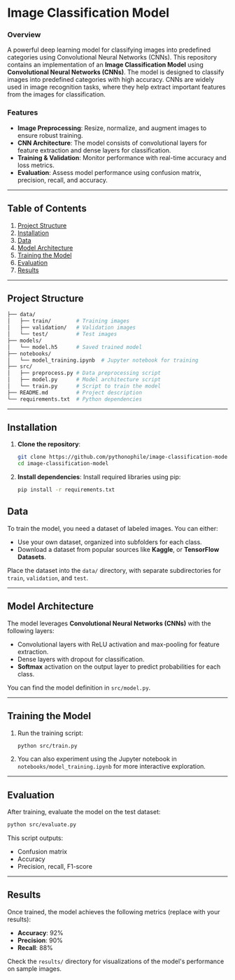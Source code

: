 # Image Classification Model

### Overview
A powerful deep learning model for classifying images into predefined categories using Convolutional Neural Networks (CNNs).
This repository contains an implementation of an **Image Classification Model** using **Convolutional Neural Networks (CNNs)**. The model is designed to classify images into predefined categories with high accuracy. CNNs are widely used in image recognition tasks, where they help extract important features from the images for classification.

### Features
- **Image Preprocessing**: Resize, normalize, and augment images to ensure robust training.
- **CNN Architecture**: The model consists of convolutional layers for feature extraction and dense layers for classification.
- **Training & Validation**: Monitor performance with real-time accuracy and loss metrics.
- **Evaluation**: Assess model performance using confusion matrix, precision, recall, and accuracy.

---

## Table of Contents
1. [Project Structure](#project-structure)
2. [Installation](#installation)
3. [Data](#data)
4. [Model Architecture](#model-architecture)
5. [Training the Model](#training-the-model)
6. [Evaluation](#evaluation)
7. [Results](#results)
---

## Project Structure
```bash
├── data/
│   ├── train/        # Training images
│   ├── validation/   # Validation images
│   └── test/         # Test images
├── models/
│   └── model.h5      # Saved trained model
├── notebooks/
│   └── model_training.ipynb  # Jupyter notebook for training
├── src/
│   ├── preprocess.py # Data preprocessing script
│   ├── model.py      # Model architecture script
│   └── train.py      # Script to train the model
├── README.md         # Project description
└── requirements.txt  # Python dependencies
```

---

## Installation
1. **Clone the repository**:
   ```bash
   git clone https://github.com/pythonophile/image-classification-model.git
   cd image-classification-model
   ```

2. **Install dependencies**:
   Install required libraries using pip:
   ```bash
   pip install -r requirements.txt
   ```

## Data
To train the model, you need a dataset of labeled images. You can either:
- Use your own dataset, organized into subfolders for each class.
- Download a dataset from popular sources like **Kaggle**, or **TensorFlow Datasets**.

Place the dataset into the `data/` directory, with separate subdirectories for `train`, `validation`, and `test`.

---

## Model Architecture
The model leverages **Convolutional Neural Networks (CNNs)** with the following layers:
- Convolutional layers with ReLU activation and max-pooling for feature extraction.
- Dense layers with dropout for classification.
- **Softmax** activation on the output layer to predict probabilities for each class.

You can find the model definition in `src/model.py`.

---

## Training the Model
1. Run the training script:
   ```bash
   python src/train.py
   ```

2. You can also experiment using the Jupyter notebook in `notebooks/model_training.ipynb` for more interactive exploration.

---

## Evaluation
After training, evaluate the model on the test dataset:
```bash
python src/evaluate.py
```
This script outputs:
- Confusion matrix
- Accuracy
- Precision, recall, F1-score

---

## Results
Once trained, the model achieves the following metrics (replace with your results):

- **Accuracy**: 92%
- **Precision**: 90%
- **Recall**: 88%

Check the `results/` directory for visualizations of the model's performance on sample images.
